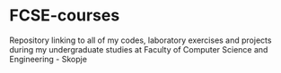 # FCSE-courses
Repository linking to all of my codes, laboratory exercises and projects during my undergraduate studies at Faculty of Computer Science and Engineering - Skopje
